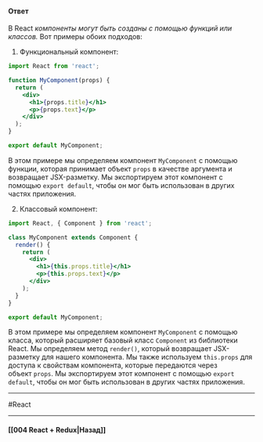 #### Ответ

В React *компоненты могут быть созданы с помощью функций или классов.* Вот примеры обоих подходов:

1. Функциональный компонент:

```jsx
import React from 'react';

function MyComponent(props) {
  return (
    <div>
      <h1>{props.title}</h1>
      <p>{props.text}</p>
    </div>
  );
}

export default MyComponent;
```

В этом примере мы определяем компонент `MyComponent` с помощью функции, которая принимает объект `props` в качестве аргумента и возвращает JSX-разметку. Мы экспортируем этот компонент с помощью `export default`, чтобы он мог быть использован в других частях приложения.

2. Классовый компонент:

```jsx
import React, { Component } from 'react';

class MyComponent extends Component {
  render() {
    return (
      <div>
        <h1>{this.props.title}</h1>
        <p>{this.props.text}</p>
      </div>
    );
  }
}

export default MyComponent;
```

В этом примере мы определяем компонент `MyComponent` с помощью класса, который расширяет базовый класс `Component` из библиотеки React. Мы определяем метод `render()`, который возвращает JSX-разметку для нашего компонента. Мы также используем `this.props` для доступа к свойствам компонента, которые передаются через объект `props`. Мы экспортируем этот компонент с помощью `export default`, чтобы он мог быть использован в других частях приложения.

____
#React

____

#### [[004 React + Redux|Назад]]